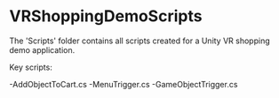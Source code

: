 # VRShoppingDemoScripts

The 'Scripts' folder contains all scripts created for a Unity VR shopping demo application.

Key scripts:

-AddObjectToCart.cs
-MenuTrigger.cs
-GameObjectTrigger.cs
